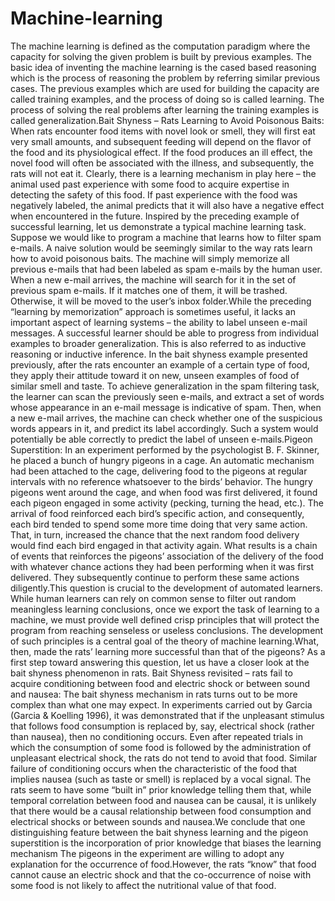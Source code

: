 # Machine-learning
The machine learning is defined as the computation paradigm where the capacity for solving the given problem is built by previous examples. The basic idea of inventing the machine learning is the cased based reasoning which is the process of reasoning the problem by referring similar previous cases. The previous examples which are used for building the capacity are called training examples, and the process of doing so is called learning. The process of solving the real problems after learning the training examples is called generalization.Bait Shyness – Rats Learning to Avoid Poisonous Baits: When rats encounter food items with novel look or smell, they will first eat very small amounts, and subsequent feeding will depend on the flavor of the food and its physiological effect. If the food produces an ill effect, the novel food will often be associated with the illness, and subsequently, the rats will not eat it. Clearly, there is a learning mechanism in play here – the animal used past experience with some food to acquire expertise in detecting the safety of this food. If past experience with the food was negatively labeled, the animal predicts that it will also have a negative effect when encountered in the future. Inspired by the preceding example of successful learning, let us demonstrate a typical machine learning task. Suppose we would like to program a machine that learns how to filter spam e-mails. A naive solution would be seemingly similar to the way rats learn how to avoid poisonous baits. The machine will simply memorize all previous e-mails that had been labeled as spam e-mails by the human user. When a new e-mail arrives, the machine will search for it in the set of previous spam e-mails. If it matches one of them, it will be trashed. Otherwise, it will be moved to the user’s inbox folder.While the preceding “learning by memorization” approach is sometimes useful, it lacks an important aspect of learning systems – the ability to label unseen e-mail messages. A successful learner should be able to progress from individual examples to broader generalization. This is also referred to as inductive reasoning or inductive inference. In the bait shyness example presented previously, after the rats encounter an example of a certain type of food, they apply their attitude toward it on new, unseen examples of food of similar smell and taste. To achieve generalization in the spam filtering task, the learner can scan the previously seen e-mails, and extract a set of words whose appearance in an e-mail message is indicative of spam. Then, when a new e-mail arrives, the machine can check whether one of the suspicious words appears in it, and predict its label accordingly. Such a system would potentially be able correctly to predict the label of unseen e-mails.Pigeon Superstition: In an experiment performed by the psychologist B. F. Skinner, he placed a bunch of hungry pigeons in a cage. An automatic mechanism had been attached to the cage, delivering food to the pigeons at regular intervals with no reference whatsoever to the birds’ behavior. The hungry pigeons went around the cage, and when food was first delivered, it found each pigeon engaged in some activity (pecking, turning the head, etc.). The arrival of food reinforced each bird’s specific action, and consequently, each bird tended to spend some more time doing that very same action. That, in turn, increased the chance that the next random food delivery would find each bird engaged in that activity again. What results is a chain of events that reinforces the pigeons’ association of the delivery of the food with whatever chance actions they had been performing when it was first delivered. They subsequently continue to perform these same actions diligently.This question is crucial to the development of automated learners. While human learners can rely on common sense to filter out random meaningless learning
conclusions, once we export the task of learning to a machine, we must provide well defined crisp principles that will protect the program from reaching senseless or useless conclusions. The development of such principles is a central goal of the theory of machine learning.What, then, made the rats’ learning more successful than that of the pigeons? As a first step toward answering this question, let us have a closer look at the bait shyness phenomenon in rats. Bait Shyness revisited – rats fail to acquire conditioning between food and electric shock or between sound and nausea: The bait shyness mechanism in rats turns out to be more complex than what one may expect. In experiments carried out by Garcia (Garcia & Koelling 1996), it was demonstrated that if the unpleasant stimulus that follows food consumption is replaced by, say, electrical shock (rather than nausea), then no conditioning occurs. Even after repeated trials in which the consumption of some food is followed by the administration of unpleasant electrical shock, the rats do not tend to avoid that food. Similar failure of conditioning occurs when the characteristic of the food that implies nausea (such as taste or smell) is replaced by a vocal signal. The rats seem to have some “built in” prior knowledge telling them that, while temporal correlation between food and nausea can be causal, it is unlikely that there would be a causal relationship between food consumption and electrical shocks or between sounds and nausea.We conclude that one distinguishing feature between the bait shyness learning and the pigeon superstition is the incorporation of prior knowledge that biases the learning mechanism The pigeons in the experiment are willing to adopt any explanation for the occurrence of food.However, the rats “know” that food cannot cause an electric shock and that the co-occurrence of noise with some food is not likely to affect the nutritional value of that food.

